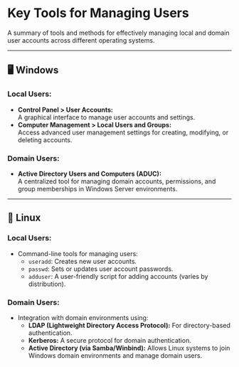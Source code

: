 # Key Tools for Managing Users  

A summary of tools and methods for effectively managing local and domain user accounts across different operating systems.

---

## 🖥️ Windows  

### **Local Users:**  
- **Control Panel > User Accounts:**  
  A graphical interface to manage user accounts and settings.  
- **Computer Management > Local Users and Groups:**  
  Access advanced user management settings for creating, modifying, or deleting accounts.  

### **Domain Users:**  
- **Active Directory Users and Computers (ADUC):**  
  A centralized tool for managing domain accounts, permissions, and group memberships in Windows Server environments.  

---

## 🐧 Linux  

### **Local Users:**  
- Command-line tools for managing users:  
  - `useradd`: Creates new user accounts.  
  - `passwd`: Sets or updates user account passwords.  
  - `adduser`: A user-friendly script for adding accounts (varies by distribution).  

### **Domain Users:**  
- Integration with domain environments using:  
  - **LDAP (Lightweight Directory Access Protocol):** For directory-based authentication.  
  - **Kerberos:** A secure protocol for domain authentication.  
  - **Active Directory (via Samba/Winbind):** Allows Linux systems to join Windows domain environments and manage domain users.  
